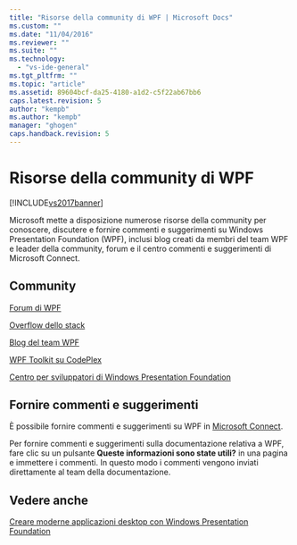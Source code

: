 ```yaml
---
title: "Risorse della community di WPF | Microsoft Docs"
ms.custom: ""
ms.date: "11/04/2016"
ms.reviewer: ""
ms.suite: ""
ms.technology: 
  - "vs-ide-general"
ms.tgt_pltfrm: ""
ms.topic: "article"
ms.assetid: 89604bcf-da25-4180-a1d2-c5f22ab67bb6
caps.latest.revision: 5
author: "kempb"
ms.author: "kempb"
manager: "ghogen"
caps.handback.revision: 5
---
```

# Risorse della community di WPF
[!INCLUDE[vs2017banner](../code-quality/includes/vs2017banner.md)]

Microsoft mette a disposizione numerose risorse della community per conoscere, discutere e fornire commenti e suggerimenti su Windows Presentation Foundation \(WPF\), inclusi blog creati da membri del team WPF e leader della community, forum e il centro commenti e suggerimenti di Microsoft Connect.  
  
## Community  
 [Forum di WPF](http://go.microsoft.com/fwlink/?LinkId=187440)  
  
 [Overflow dello stack](http://stackoverflow.com/questions/tagged/wpf)  
  
 [Blog del team WPF](http://blogs.msdn.com/b/wpf/)  
  
 [WPF Toolkit su CodePlex](http://wpf.codeplex.com/)  
  
 [Centro per sviluppatori di Windows Presentation Foundation](https://www.visualstudio.com/features/wpf-vs)  
  
## Fornire commenti e suggerimenti  
 È possibile fornire commenti e suggerimenti su WPF in [Microsoft Connect](https://connect.microsoft.com/VisualStudio/Feedback).  
  
 Per fornire commenti e suggerimenti sulla documentazione relativa a WPF, fare clic su un pulsante **Queste informazioni sono state utili?** in una pagina e immettere i commenti. In questo modo i commenti vengono inviati direttamente al team della documentazione.  
  
## Vedere anche  
 [Creare moderne applicazioni desktop con Windows Presentation Foundation](../designers/create-modern-desktop-applications-with-windows-presentation-foundation.md)